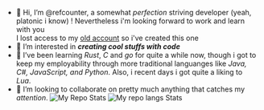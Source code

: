 - 👋 Hi, I’m @refcounter, a somewhat *perfection* striving developer (yeah, platonic i know) ! Nevertheless i'm looking forward to work and learn with you<br />
I lost access to my <a href="https://github.com/uv0id">old account</a> so i've created this one
- 👀 I’m interested in ***creating cool stuffs with code***
- 🌱 I’ve been learning *Rust*, *C* and *go* for quite a while now, though i got to keep my employability through more traditional languanges like *Java, C#, JavaScript, and Python*. Also, i recent days i got quite a liking to *Lua*.
- 💞️ I’m looking to collaborate on pretty much anything that catches my *attention*.
![My Repo Stats](https://github-readme-stats.vercel.app/api?username=refcounter&show_icons=true)
![My repo langs Stats](https://github-readme-stats.vercel.app/api/top-langs/?username=refcounter&theme=blue-green)
<!--![Hits](https://hitcounter.pythonanywhere.com/count/tag.svg?url = Paste_Your_GitHub_Repository_Link_Here)-->
<!--- 📫 How to reach me  -->

<!---
uv0id2/uv0id2 is a ✨ special ✨ repository because its `README.md` (this file) appears on your GitHub profile.
You can click the Preview link to take a look at your changes.
--->
